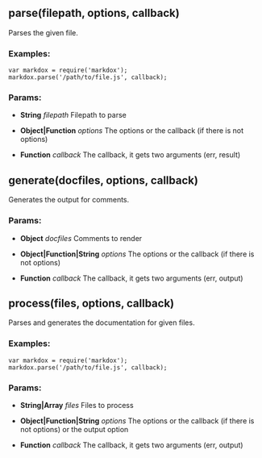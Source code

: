 

<!-- Start lib/markdox.js -->

## parse(filepath, options, callback)

Parses the given file.

### Examples:

    var markdox = require('markdox');
    markdox.parse('/path/to/file.js', callback);

### Params: 

* **String** *filepath* Filepath to parse

* **Object|Function** *options* The options or the callback (if there is not options)

* **Function** *callback* The callback, it gets two arguments (err, result)

## generate(docfiles, options, callback)

Generates the output for comments.

### Params: 

* **Object** *docfiles* Comments to render

* **Object|Function|String** *options* The options or the callback (if there is not options)

* **Function** *callback* The callback, it gets two arguments (err, output)

## process(files, options, callback)

Parses and generates the documentation for given files.

### Examples:

    var markdox = require('markdox');
    markdox.parse('/path/to/file.js', callback);

### Params: 

* **String|Array** *files* Files to process

* **Object|Function|String** *options* The options or the callback (if there is not options) or the output option

* **Function** *callback* The callback, it gets two arguments (err, output)

<!-- End lib/markdox.js -->

